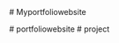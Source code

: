  <!-- npm install 
 npm start to launch server -->#   M y p o r t f o l i o w e b s i t e  
 #   p o r t f o l i o w e b s i t e  
 #   p r o j e c t  
 